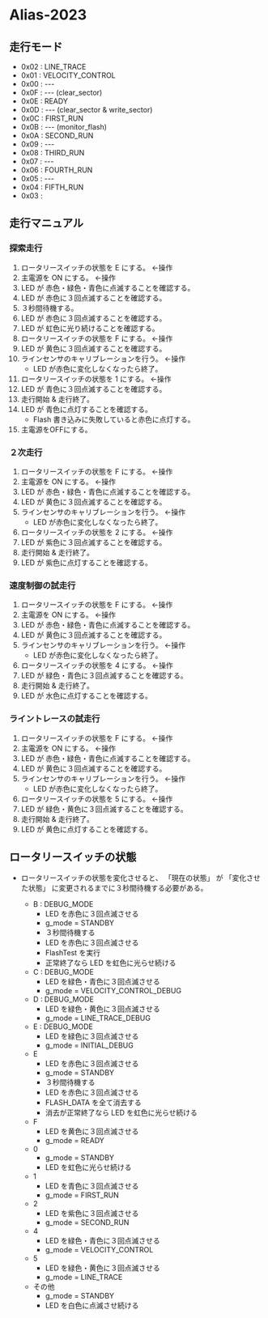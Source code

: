 # Alias-2023

## 走行モード

+ 0x02 : LINE_TRACE
+ 0x01 : VELOCITY_CONTROL
+ 0x00 : ---
+ 0x0F : --- (clear_sector)
+ 0x0E : READY
+ 0x0D : --- (clear_sector & write_sector)
+ 0x0C : FIRST_RUN
+ 0x0B : --- (monitor_flash)
+ 0x0A : SECOND_RUN
+ 0x09 : ---
+ 0x08 : THIRD_RUN
+ 0x07 : ---
+ 0x06 : FOURTH_RUN
+ 0x05 : ---
+ 0x04 : FIFTH_RUN
+ 0x03 :

## 走行マニュアル

### 探索走行

1. ロータリースイッチの状態を E にする。 ←操作
1. 主電源を ON にする。 ←操作
1. LED が 赤色・緑色・青色に点滅することを確認する。
1. LED が 赤色に３回点滅することを確認する。
1. ３秒間待機する。
1. LED が 赤色に３回点滅することを確認する。
1. LED が 虹色に光り続けることを確認する。
1. ロータリースイッチの状態を F にする。 ←操作
1. LED が 黄色に３回点滅することを確認する。
1. ラインセンサのキャリブレーションを行う。 ←操作
    + LED が赤色に変化しなくなったら終了。
1. ロータリースイッチの状態を 1 にする。 ←操作
1. LED が 青色に３回点滅することを確認する。
1. 走行開始 & 走行終了。
1. LED が 青色に点灯することを確認する。
    + Flash 書き込みに失敗していると赤色に点灯する。
1. 主電源をOFFにする。

### ２次走行

1. ロータリースイッチの状態を F にする。 ←操作
1. 主電源を ON にする。 ←操作
1. LED が 赤色・緑色・青色に点滅することを確認する。
1. LED が 黄色に３回点滅することを確認する。
1. ラインセンサのキャリブレーションを行う。 ←操作
    + LED が赤色に変化しなくなったら終了。
1. ロータリースイッチの状態を 2 にする。 ←操作
1. LED が 紫色に３回点滅することを確認する。
1. 走行開始 & 走行終了。
1. LED が 紫色に点灯することを確認する。

### 速度制御の試走行

1. ロータリースイッチの状態を F にする。 ←操作
1. 主電源を ON にする。 ←操作
1. LED が 赤色・緑色・青色に点滅することを確認する。
1. LED が 黄色に３回点滅することを確認する。
1. ラインセンサのキャリブレーションを行う。 ←操作
    + LED が赤色に変化しなくなったら終了。
1. ロータリースイッチの状態を 4 にする。 ←操作
1. LED が 緑色・青色に３回点滅することを確認する。
1. 走行開始 & 走行終了。
1. LED が 水色に点灯することを確認する。

### ライントレースの試走行

1. ロータリースイッチの状態を F にする。 ←操作
1. 主電源を ON にする。 ←操作
1. LED が 赤色・緑色・青色に点滅することを確認する。
1. LED が 黄色に３回点滅することを確認する。
1. ラインセンサのキャリブレーションを行う。 ←操作
    + LED が赤色に変化しなくなったら終了。
1. ロータリースイッチの状態を 5 にする。 ←操作
1. LED が 緑色・黄色に３回点滅することを確認する。
1. 走行開始 & 走行終了。
1. LED が 黄色に点灯することを確認する。

## ロータリースイッチの状態

+ ロータリースイッチの状態を変化させると、
「現在の状態」 が 「変化させた状態」 に変更されるまでに３秒間待機する必要がある。

    + B : DEBUG_MODE
        + LED を赤色に３回点滅させる
        + g_mode = STANDBY
        + ３秒間待機する
        + LED を赤色に３回点滅させる
        + FlashTest を実行
        + 正常終了なら LED を虹色に光らせ続ける
    + C : DEBUG_MODE
        + LED を緑色・青色に３回点滅させる
        + g_mode = VELOCITY_CONTROL_DEBUG
    + D : DEBUG_MODE
        + LED を緑色・黄色に３回点滅させる
        + g_mode = LINE_TRACE_DEBUG
    + E : DEBUG_MODE
        + LED を緑色に３回点滅させる
        + g_mode = INITIAL_DEBUG
    + E
        + LED を赤色に３回点滅させる
        + g_mode = STANDBY
        + ３秒間待機する
        + LED を赤色に３回点滅させる
        + FLASH_DATA を全て消去する
        + 消去が正常終了なら LED を虹色に光らせ続ける
    + F
        + LED を黄色に３回点滅させる
        + g_mode = READY
    + 0
        + g_mode = STANDBY
        + LED を虹色に光らせ続ける
    + 1
        + LED を青色に３回点滅させる
        + g_mode = FIRST_RUN
    + 2 
        + LED を紫色に３回点滅させる
        + g_mode = SECOND_RUN
    + 4
        + LED を緑色・青色に３回点滅させる
        + g_mode = VELOCITY_CONTROL
    + 5
        + LED を緑色・黄色に３回点滅させる
        + g_mode = LINE_TRACE
    + その他
        + g_mode = STANDBY
        + LED を白色に点滅させ続ける

